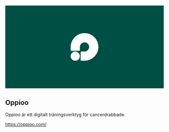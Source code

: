 ![Oppioo](https://github.com/davidpaulsson/oppioo/blob/master/src/images/oppioo_logotype.png?raw=true)

## Oppioo

Oppioo är ett digitalt träningsverktyg för cancerdrabbade.

https://oppioo.com/
